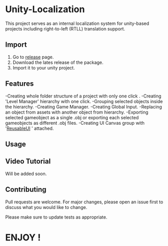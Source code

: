 # Unity-Localization

This project serves as an internal localization system for unity-based projects including right-to-left (RTLL) translation support.

## Import

1. Go to [release](https://github.com/ertanturan/Unity-Localization/releases) page.
2. Download the lates release of the package.
3. Import it to your unity project.

## Features
-Creating whole folder structure of a project with only one click .
-Creating 'Level Manager' hierarchy with one click.
-Grouping selected objects inside the hierarchy.
-Creating Game Manager.
-Creating Global Input.
-Replacing an object from assets with another object from hierarchy.
-Exporting selected gameobject as a single .obj or exporting each selected gameobjects as different .obj files.
-Creating UI Canvas group with '[ReusableUI](https://github.com/ertanturan/Unity-Reusable-UI "") ' attached.


## Usage



## Video Tutorial

Will be added soon.

## Contributing
Pull requests are welcome. For major changes, please open an issue first to discuss what you would like to change.

Please make sure to update tests as appropriate.


# ENJOY !
